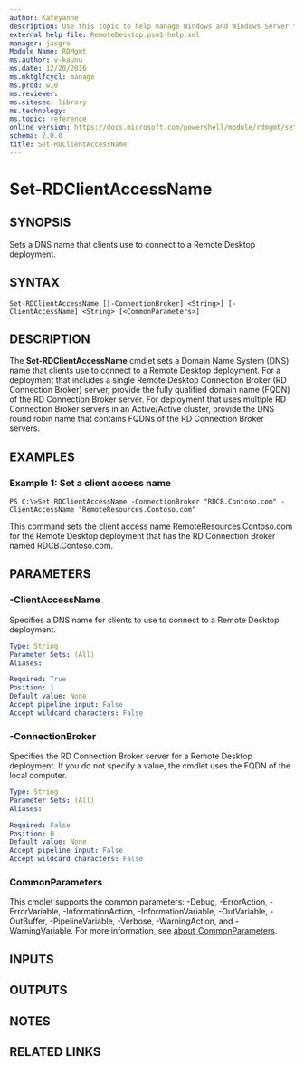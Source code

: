```yaml
---
author: Kateyanne
description: Use this topic to help manage Windows and Windows Server technologies with Windows PowerShell.
external help file: RemoteDesktop.psm1-help.xml
manager: jasgro
Module Name: RDMgmt
ms.author: v-kaunu
ms.date: 12/20/2016
ms.mktglfcycl: manage
ms.prod: w10
ms.reviewer: 
ms.sitesec: library
ms.technology: 
ms.topic: reference
online version: https://docs.microsoft.com/powershell/module/rdmgmt/set-rdclientaccessname?view=windowsserver2022-ps&wt.mc_id=ps-gethelp
schema: 2.0.0
title: Set-RDClientAccessName
---
```


# Set-RDClientAccessName

## SYNOPSIS
Sets a DNS name that clients use to connect to a Remote Desktop deployment.

## SYNTAX

```
Set-RDClientAccessName [[-ConnectionBroker] <String>] [-ClientAccessName] <String> [<CommonParameters>]
```

## DESCRIPTION
The **Set-RDClientAccessName** cmdlet sets a Domain Name System (DNS) name that clients use to connect to a Remote Desktop deployment.
For a deployment that includes a single Remote Desktop Connection Broker (RD Connection Broker) server, provide the fully qualified domain name (FQDN) of the RD Connection Broker server.
For deployment that uses multiple RD Connection Broker servers in an Active/Active cluster, provide the DNS round robin name that contains FQDNs of the RD Connection Broker servers.

## EXAMPLES

### Example 1: Set a client access name
```
PS C:\>Set-RDClientAccessName -ConnectionBroker "RDCB.Contoso.com" -ClientAccessName "RemoteResources.Contoso.com"
```

This command sets the client access name RemoteResources.Contoso.com for the Remote Desktop deployment that has the RD Connection Broker named RDCB.Contoso.com.

## PARAMETERS

### -ClientAccessName
Specifies a DNS name for clients to use to connect to a Remote Desktop deployment.

```yaml
Type: String
Parameter Sets: (All)
Aliases: 

Required: True
Position: 1
Default value: None
Accept pipeline input: False
Accept wildcard characters: False
```

### -ConnectionBroker
Specifies the RD Connection Broker server for a Remote Desktop deployment.
If you do not specify a value, the cmdlet uses the FQDN of the local computer.

```yaml
Type: String
Parameter Sets: (All)
Aliases: 

Required: False
Position: 0
Default value: None
Accept pipeline input: False
Accept wildcard characters: False
```

### CommonParameters
This cmdlet supports the common parameters: -Debug, -ErrorAction, -ErrorVariable, -InformationAction, -InformationVariable, -OutVariable, -OutBuffer, -PipelineVariable, -Verbose, -WarningAction, and -WarningVariable. For more information, see [about_CommonParameters](https://go.microsoft.com/fwlink/?LinkID=113216).

## INPUTS

## OUTPUTS

## NOTES

## RELATED LINKS

